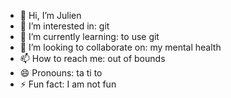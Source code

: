 - 👋 Hi, I’m Julien
- 👀 I’m interested in: git
- 🌱 I’m currently learning: to use git
- 💞️ I’m looking to collaborate on: my mental health
- 📫 How to reach me: out of bounds
- 😄 Pronouns: ta ti to
- ⚡ Fun fact: I am not fun

<!---
julien-mp/julien-mp is a ✨ special ✨ repository because its `README.md` (this file) appears on your GitHub profile.
You can click the Preview link to take a look at your changes.
--->
